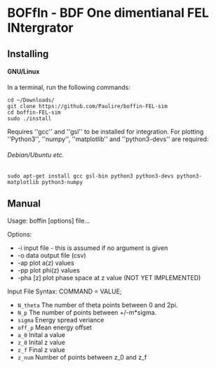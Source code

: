 # BOFfIn - BDF One dimentianal FEL INtergrator

## Installing

#### GNU/Linux

In a terminal, run the following commands:

```
cd ~/Downloads/
git clone https://github.com/Paulire/boffin-FEL-sim
cd boffin-FEL-sim
sudo ./install
```
Requires ''gcc'' and ''gsl'' to be installed for integration. For plotting ''Python3'', ''numpy'', ''matplotlib'' and ''python3-devs'' are required:

###### Debian/Ubuntu etc.
```
sudo apt-get install gcc gsl-bin python3 python3-devs python3-matplotlib python3-numpy
```

## Manual
 Usage: boffin [options] file...

 Options:
 * -i	 input file - this is assumed if no argument is given
 * -o	 data output file (csv)
 * -ap  plot a(z) values
 * -pp plot phi(z) values
 * -pha [z] plot phase space at z value (NOT YET IMPLEMENTED)
 
 Input File Syntax:
 COMMAND = VALUE;
 * ```N_theta```  The number of theta points between 0 and 2pi.
 * ```N_p```      The number of points between +/-m\*sigma.
 * ```sigma```    Energy spread veriance
 * ```off_p```    Mean energy offset
 * ```a_0```      Inital a value
 * ```z_0```      Inital z value
 * ```z_f```      Final z value
 * ```z_num```    Number of points between z_0 and z_f
